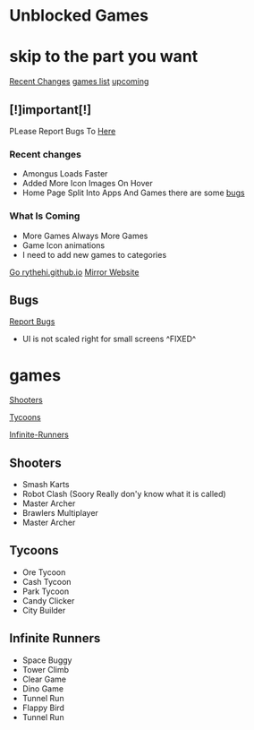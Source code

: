 # Unblocked Games

# skip to the part you want
[Recent Changes](#rc) [games list](#games) [upcoming](#what-is-coming)

##  **[!]important[!]**

PLease Report Bugs To [Here](https://github.com/rythehi/rythehi.github.io/discussions/1)
 
### Recent changes 
<a id="rc"></a>
* Amongus Loads Faster
* Added More Icon Images On Hover
* Home Page Split Into Apps And Games there are some [bugs](#bugs)


### What Is Coming

* More Games Always More Games
* Game Icon animations
* I need to add new games to categories 

[Go rythehi.github.io](https://rythehi.github.io) [Mirror Website](bettergames.vercel.app)


## Bugs 

[Report Bugs](https://github.com/rythehi/rythehi.github.io/discussions/1)
<a id="bugs"></a>
* UI is not scaled right for small screens ^FIXED^

# games
[Shooters](#shooters)

[Tycoons](#Tycoons)

[Infinite-Runners](#infinite-runners)

## Shooters 
* Smash Karts
* Robot Clash (Soory Really don'y know what it is called)
* Master Archer
* Brawlers Multiplayer
* Master Archer

## Tycoons
* Ore Tycoon
* Cash Tycoon
* Park Tycoon
* Candy Clicker
* City Builder

## Infinite Runners
* Space Buggy
* Tower Climb
* Clear Game 
* Dino Game
* Tunnel Run
* Flappy Bird
* Tunnel Run
